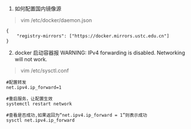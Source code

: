 1. 如何配置国内镜像源

> vim /etc/docker/daemon.json
```
{
    "registry-mirrors": ["https://docker.mirrors.ustc.edu.cn"]
}
```

2. docker 启动容器报 WARNING: IPv4 forwarding is disabled. Networking will not work.

> vim /etc/sysctl.conf
   ```
   #配置转发
   net.ipv4.ip_forward=1

   #重启服务，让配置生效
   systemctl restart network

   #查看是否成功,如果返回为“net.ipv4.ip_forward = 1”则表示成功
   sysctl net.ipv4.ip_forward
   ```